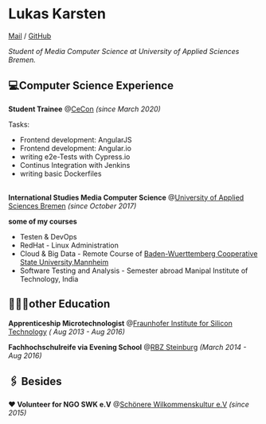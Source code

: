 
# Lukas Karsten
[Mail](mailto:lukas_cv@posteo.de) / [GitHub](https://github.com/LuKar-s)

_Student of Media Computer Science at University of Applied Sciences Bremen._

## 💻Computer Science Experience

**Student Trainee** @[CeCon](https://www.ce-con.de/) _(since March 2020)_ <br>

Tasks:
 - Frontend development: AngularJS
 - Frontend development: Angular.io
 - writing e2e-Tests with Cypress.io
 - Continus Integration with Jenkins
 - writing basic Dockerfiles
<br><br>


**International Studies Media Computer Science** @[University of Applied Sciences Bremen](https://www.hs-bremen.de/internet/en/index.html)  _(since October 2017)_ <br>

**some of my courses**
  - Testen & DevOps
  - RedHat - Linux Administration
  - Cloud & Big Data - Remote Course of [Baden-Wuerttemberg Cooperative State University,Mannheim](https://www.dhbw.de/english/home)
  - Software Testing and Analysis - Semester abroad Manipal Institute of Technology, India

## 👨🏻‍🎓other Education

**Apprenticeship Microtechnologist** @[Fraunhofer Institute for Silicon Technology](https://www.isit.fraunhofer.de/en.html) _( Aug 2013 - Aug 2016)_

**Fachhochschulreife via Evening School** @[RBZ Steinburg](https://www.rbz-steinburg.de/) _(March 2014 - Aug 2016)_

## 🖇 Besides
**❤️ Volunteer for NGO SWK e.V** @[Schönere Wilkommenskultur e.V](https://schoenere-willkommenskultur.eu/)  _(since 2015)_ <br>
